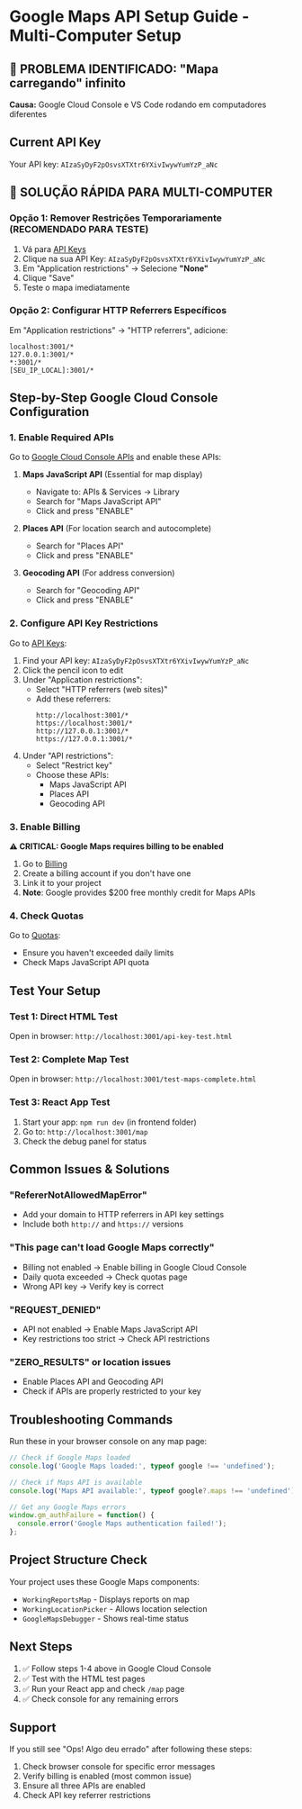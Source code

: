# Google Maps API Setup Guide - Multi-Computer Setup

## 🚨 PROBLEMA IDENTIFICADO: "Mapa carregando" infinito
**Causa:** Google Cloud Console e VS Code rodando em computadores diferentes

## Current API Key
Your API key: `AIzaSyDyF2pOsvsXTXtr6YXivIwywYumYzP_aNc`

## 🔧 SOLUÇÃO RÁPIDA PARA MULTI-COMPUTER

### Opção 1: Remover Restrições Temporariamente (RECOMENDADO PARA TESTE)
1. Vá para [API Keys](https://console.cloud.google.com/apis/credentials)
2. Clique na sua API Key: `AIzaSyDyF2pOsvsXTXtr6YXivIwywYumYzP_aNc`
3. Em "Application restrictions" → Selecione **"None"**
4. Clique "Save"
5. Teste o mapa imediatamente

### Opção 2: Configurar HTTP Referrers Específicos
Em "Application restrictions" → "HTTP referrers", adicione:
```
localhost:3001/*
127.0.0.1:3001/*
*:3001/*
[SEU_IP_LOCAL]:3001/*
```

## Step-by-Step Google Cloud Console Configuration

### 1. Enable Required APIs
Go to [Google Cloud Console APIs](https://console.cloud.google.com/apis/dashboard) and enable these APIs:

1. **Maps JavaScript API** (Essential for map display)
   - Navigate to: APIs & Services → Library
   - Search for "Maps JavaScript API"
   - Click and press "ENABLE"

2. **Places API** (For location search and autocomplete)
   - Search for "Places API"
   - Click and press "ENABLE"

3. **Geocoding API** (For address conversion)
   - Search for "Geocoding API"
   - Click and press "ENABLE"

### 2. Configure API Key Restrictions
Go to [API Keys](https://console.cloud.google.com/apis/credentials):

1. Find your API key: `AIzaSyDyF2pOsvsXTXtr6YXivIwywYumYzP_aNc`
2. Click the pencil icon to edit
3. Under "Application restrictions":
   - Select "HTTP referrers (web sites)"
   - Add these referrers:
     ```
     http://localhost:3001/*
     https://localhost:3001/*
     http://127.0.0.1:3001/*
     https://127.0.0.1:3001/*
     ```
4. Under "API restrictions":
   - Select "Restrict key"
   - Choose these APIs:
     - Maps JavaScript API
     - Places API
     - Geocoding API

### 3. Enable Billing
**⚠️ CRITICAL: Google Maps requires billing to be enabled**

1. Go to [Billing](https://console.cloud.google.com/billing)
2. Create a billing account if you don't have one
3. Link it to your project
4. **Note**: Google provides $200 free monthly credit for Maps APIs

### 4. Check Quotas
Go to [Quotas](https://console.cloud.google.com/iam-admin/quotas):
- Ensure you haven't exceeded daily limits
- Check Maps JavaScript API quota

## Test Your Setup

### Test 1: Direct HTML Test
Open in browser: `http://localhost:3001/api-key-test.html`

### Test 2: Complete Map Test
Open in browser: `http://localhost:3001/test-maps-complete.html`

### Test 3: React App Test
1. Start your app: `npm run dev` (in frontend folder)
2. Go to: `http://localhost:3001/map`
3. Check the debug panel for status

## Common Issues & Solutions

### "RefererNotAllowedMapError"
- Add your domain to HTTP referrers in API key settings
- Include both `http://` and `https://` versions

### "This page can't load Google Maps correctly"
- Billing not enabled → Enable billing in Google Cloud Console
- Daily quota exceeded → Check quotas page
- Wrong API key → Verify key is correct

### "REQUEST_DENIED"
- API not enabled → Enable Maps JavaScript API
- Key restrictions too strict → Check API restrictions

### "ZERO_RESULTS" or location issues
- Enable Places API and Geocoding API
- Check if APIs are properly restricted to your key

## Troubleshooting Commands

Run these in your browser console on any map page:

```javascript
// Check if Google Maps loaded
console.log('Google Maps loaded:', typeof google !== 'undefined');

// Check if Maps API is available
console.log('Maps API available:', typeof google?.maps !== 'undefined');

// Get any Google Maps errors
window.gm_authFailure = function() {
  console.error('Google Maps authentication failed!');
};
```

## Project Structure Check
Your project uses these Google Maps components:
- `WorkingReportsMap` - Displays reports on map
- `WorkingLocationPicker` - Allows location selection
- `GoogleMapsDebugger` - Shows real-time status

## Next Steps
1. ✅ Follow steps 1-4 above in Google Cloud Console
2. ✅ Test with the HTML test pages
3. ✅ Run your React app and check `/map` page
4. ✅ Check console for any remaining errors

## Support
If you still see "Ops! Algo deu errado" after following these steps:
1. Check browser console for specific error messages
2. Verify billing is enabled (most common issue)
3. Ensure all three APIs are enabled
4. Check API key referrer restrictions
